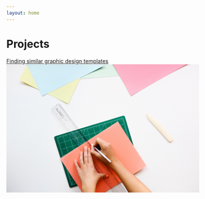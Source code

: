 ```yaml
---
layout: home
---
```


# Projects

[Finding similar graphic design templates](https://t-gibson.github.io/design_describer)
<img src="images/design_describer.jpg?raw=true"/>
